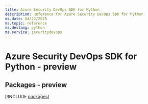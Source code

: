 ```yaml
---
title: Azure Security DevOps SDK for Python
description: Reference for Azure Security DevOps SDK for Python
ms.date: 04/22/2025
ms.topic: reference
ms.devlang: python
ms.service: securitydevops
---
```

# Azure Security DevOps SDK for Python - preview
## Packages - preview
[!INCLUDE [packages](security-devops-index.md)]